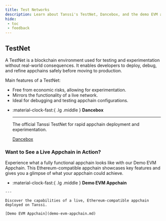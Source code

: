 ```yaml
---
title: Test Networks
description: Learn about Tanssi's TestNet, Dancebox, and the demo EVM appchain deployed on Dancebox and how to get started developing and interacting with each network.
hide:
 - toc
 - feedback
---
```


## TestNet

A TestNet is a blockchain environment used for testing and experimentation without real-world consequences. It enables developers to deploy, debug, and refine appchains safely before moving to production.

Main features of a TestNet:

- Free from economic risks, allowing for experimentation.
- Mirrors the functionality of a live network.
- Ideal for debugging and testing appchain configurations.


<div class="grid cards" markdown>

-   :material-clock-fast:{ .lg .middle } __Dancebox__

    ---
    
    The official Tanssi TestNet for rapid appchain deployment and experimentation.
    
    [Dancebox](dancebox.md)  

</div>

### Want to See a Live Appchain in Action?

Experience what a fully functional appchain looks like with our Demo EVM Appchain. This Ethereum-compatible appchain showcases key features and gives you a glimpse of what your appchain could achieve.

<div class="grid cards" markdown>

 -   :material-clock-fast:{ .lg .middle } __Demo EVM Appchain__

    ---
    
    Discover the capabilities of a live, Ethereum-compatible appchain deployed on Tanssi.
    
    [Demo EVM Appchain](demo-evm-appchain.md)  

</div>